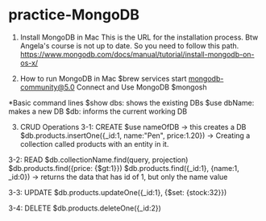 # practice-MongoDB

1. Install MongoDB in Mac
This is the URL for the installation process. Btw Angela's course is not up to date.
So you need to follow this path.
https://www.mongodb.com/docs/manual/tutorial/install-mongodb-on-os-x/

2. How to run MongoDB in Mac
$brew services start mongodb-community@5.0
Connect and Use MongoDB
$mongosh

*Basic command lines
$show dbs: shows the existing DBs
$use dbName: makes a new DB
$db: informs the current working DB

3. CRUD Operations
3-1: CREATE
$use nameOfDB -> this creates a DB
$db.products.insertOne({_id:1, name:"Pen", price:1.20}) -> Creating a collection called products with an entity in it.

3-2: READ
$db.collectionName.find(query, projection)
$db.products.find({price: {$gt:1}})
$db.products.find({_id:1}, {name:1, _id:0}) -> returns the data that has id of 1, but only the name value

3-3: UPDATE
$db.products.updateOne({_id:1}, {$set: {stock:32}})

3-4: DELETE
$db.products.deleteOne({_id:2})
